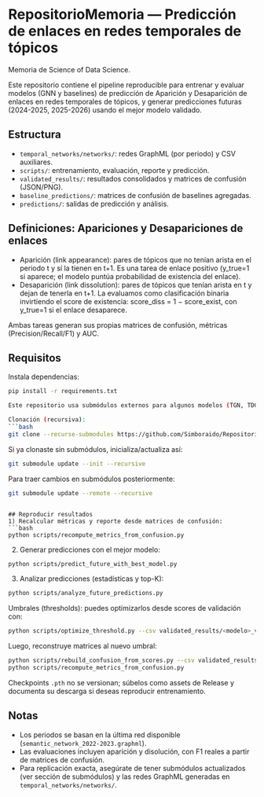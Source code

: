 # RepositorioMemoria — Predicción de enlaces en redes temporales de tópicos

Memoria de Science of Data Science.

Este repositorio contiene el pipeline reproducible para entrenar y evaluar modelos (GNN y baselines) de predicción de Aparición y Desaparición de enlaces en redes temporales de tópicos, y generar predicciones futuras (2024-2025, 2025-2026) usando el mejor modelo validado.

## Estructura
- `temporal_networks/networks/`: redes GraphML (por periodo) y CSV auxiliares.
- `scripts/`: entrenamiento, evaluación, reporte y predicción.
- `validated_results/`: resultados consolidados y matrices de confusión (JSON/PNG).
- `baseline_predictions/`: matrices de confusión de baselines agregadas.
- `predictions/`: salidas de predicción y análisis.

## Definiciones: Apariciones y Desapariciones de enlaces
- Aparición (link appearance): pares de tópicos que no tenían arista en el periodo t y sí la tienen en t+1. Es una tarea de enlace positivo (y_true=1 si aparece; el modelo puntúa probabilidad de existencia del enlace).
- Desaparición (link dissolution): pares de tópicos que tenían arista en t y dejan de tenerla en t+1. La evaluamos como clasificación binaria invirtiendo el score de existencia: score_diss = 1 − score_exist, con y_true=1 si el enlace desaparece.

Ambas tareas generan sus propias matrices de confusión, métricas (Precision/Recall/F1) y AUC.

## Requisitos
Instala dependencias:

```bash
pip install -r requirements.txt

Este repositorio usa submódulos externos para algunos modelos (TGN, TDGNN, EvolveGCN). Para clonar o actualizar todo correctamente:

Clonación (recursiva):
```bash
git clone --recurse-submodules https://github.com/Simboraido/RepositorioMemoria.git
```

Si ya clonaste sin submódulos, inicializa/actualiza así:
```bash
git submodule update --init --recursive
```

Para traer cambios en submódulos posteriormente:
```bash
git submodule update --remote --recursive
```
```

## Reproducir resultados
1) Recalcular métricas y reporte desde matrices de confusión:
```bash
python scripts/recompute_metrics_from_confusion.py
```
2) Generar predicciones con el mejor modelo:
```bash
python scripts/predict_future_with_best_model.py
```
3) Analizar predicciones (estadísticas y top-K):
```bash
python scripts/analyze_future_predictions.py
```

Umbrales (thresholds): puedes optimizarlos desde scores de validación con:
```bash
python scripts/optimize_threshold.py --csv validated_results/<modelo>_validation_scores.csv --out validated_results/thresholds/<modelo>/
```
Luego, reconstruye matrices al nuevo umbral:
```bash
python scripts/rebuild_confusion_from_scores.py --csv validated_results/<modelo>_validation_scores.csv --model-name <Modelo> --threshold <thr>
python scripts/recompute_metrics_from_confusion.py
```

Checkpoints `.pth` no se versionan; súbelos como assets de Release y documenta su descarga si deseas reproducir entrenamiento.

## Notas
- Los periodos se basan en la última red disponible (`semantic_network_2022-2023.graphml`).
- Las evaluaciones incluyen aparición y disolución, con F1 reales a partir de matrices de confusión.
- Para replicación exacta, asegúrate de tener submódulos actualizados (ver sección de submódulos) y las redes GraphML generadas en `temporal_networks/networks/`.
